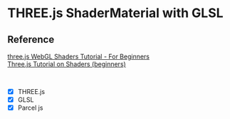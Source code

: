 # THREE.js ShaderMaterial with GLSL 

## Reference
[three.js WebGL Shaders Tutorial - For Beginners](https://youtu.be/DxCJmvUZJsc) </br>
[Three.js Tutorial on Shaders (beginners)](https://youtu.be/C8Cuwq1eqDw) </br>

</br>

- [x] THREE.js
- [x] GLSL
- [x] Parcel js

